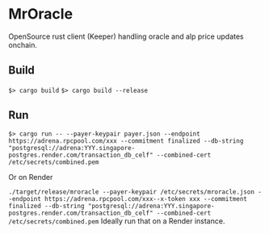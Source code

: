 # MrOracle

OpenSource rust client (Keeper) handling oracle and alp price updates onchain.

## Build

`$> cargo build`
`$> cargo build --release`

## Run

`$> cargo run -- --payer-keypair payer.json --endpoint https://adrena.rpcpool.com/xxx --commitment finalized --db-string "postgresql://adrena:YYY.singapore-postgres.render.com/transaction_db_celf" --combined-cert /etc/secrets/combined.pem`

Or on Render

`./target/release/mroracle --payer-keypair /etc/secrets/mroracle.json --endpoint https://adrena.rpcpool.com/xxx--x-token xxx --commitment finalized --db-string "postgresql://adrena:YYY.singapore-postgres.render.com/transaction_db_celf" --combined-cert /etc/secrets/combined.pem`
Ideally run that on a Render instance.
